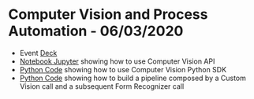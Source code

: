 # Computer Vision and Process Automation - 06/03/2020

* Event [Deck](Microsoft%20Computer%20Vision%20and%20Process%20Automation.pdf)
* [Notebook Jupyter](ComputerVision/ComputerVisionAPI.ipynb) showing how to use Computer Vision API 
* [Python Code](ComputerVision/computervisionocrsdk.py) showing how to use Computer Vision Python SDK
* [Python Code](CustomVision/computervisionpipeline.py) showing how to build a pipeline composed by a Custom Vision call and a subsequent Form Recognizer call
